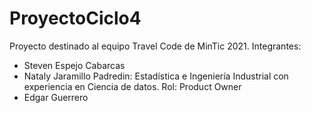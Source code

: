 # ProyectoCiclo4
Proyecto destinado al equipo Travel Code de MinTic 2021.
Integrantes:
- Steven Espejo Cabarcas
- Nataly Jaramillo Padredin: Estadística e Ingeniería Industrial con experiencia en Ciencia de datos. Rol: Product Owner
- Edgar Guerrero
